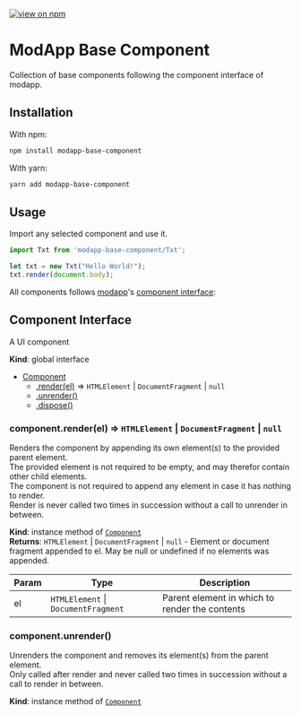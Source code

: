 [![view on npm](http://img.shields.io/npm/v/modapp-base-component.svg)](https://www.npmjs.org/package/modapp-base-component)

# ModApp Base Component
Collection of base components following the component interface of modapp.

## Installation

With npm:
```sh
npm install modapp-base-component
```

With yarn:
```sh
yarn add modapp-base-component
```

## Usage

Import any selected component and use it.

```javascript
import Txt from 'modapp-base-component/Txt';

let txt = new Txt("Hello World!");
txt.render(document.body);
```

All components follows [modapp](https://github.com/jirenius/modapp)'s [component interface](#Component):

<a name="Component"></a>

## Component Interface
A UI component

**Kind**: global interface  

* [Component](#Component)
    * [.render(el)](#Component+render) ⇒ <code>HTMLElement</code> \| <code>DocumentFragment</code> \| <code>null</code>
    * [.unrender()](#Component+unrender)
    * [.dispose()](#Component+dispose)

<a name="Component+render"></a>

### component.render(el) ⇒ <code>HTMLElement</code> \| <code>DocumentFragment</code> \| <code>null</code>
Renders the component by appending its own element(s) to the provided parent element.<br>
The provided element is not required to be empty, and may therefor contain other child elements.<br>
The component is not required to append any element in case it has nothing to render.<br>
Render is never called two times in succession without a call to unrender in between.

**Kind**: instance method of [<code>Component</code>](#Component)  
**Returns**: <code>HTMLElement</code> \| <code>DocumentFragment</code> \| <code>null</code> - Element or document fragment appended to el. May be null or undefined if no elements was appended.

| Param | Type | Description |
| --- | --- | --- |
| el | <code>HTMLElement</code> \| <code>DocumentFragment</code> | Parent element in which to render the contents |

<a name="Component+unrender"></a>

### component.unrender()
Unrenders the component and removes its element(s) from the parent element.<br>
Only called after render and never called two times in succession without a call to render in between.

**Kind**: instance method of [<code>Component</code>](#Component)  
<a name="Component+dispose"></a>

